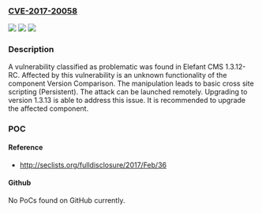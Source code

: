 ### [CVE-2017-20058](https://cve.mitre.org/cgi-bin/cvename.cgi?name=CVE-2017-20058)
![](https://img.shields.io/static/v1?label=Product&message=CMS&color=blue)
![](https://img.shields.io/static/v1?label=Version&message=n%2Fa&color=blue)
![](https://img.shields.io/static/v1?label=Vulnerability&message=CWE-80%20Basic%20Cross%20Site%20Scripting&color=brighgreen)

### Description

A vulnerability classified as problematic was found in Elefant CMS 1.3.12-RC. Affected by this vulnerability is an unknown functionality of the component Version Comparison. The manipulation leads to basic cross site scripting (Persistent). The attack can be launched remotely. Upgrading to version 1.3.13 is able to address this issue. It is recommended to upgrade the affected component.

### POC

#### Reference
- http://seclists.org/fulldisclosure/2017/Feb/36

#### Github
No PoCs found on GitHub currently.

